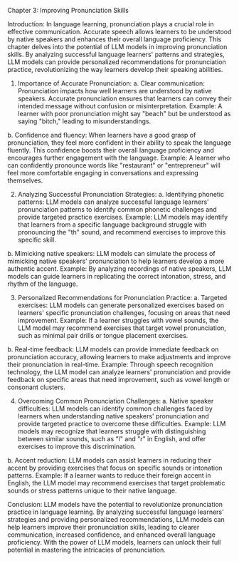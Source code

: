 Chapter 3: Improving Pronunciation Skills

Introduction:
In language learning, pronunciation plays a crucial role in effective communication. Accurate speech allows learners to be understood by native speakers and enhances their overall language proficiency. This chapter delves into the potential of LLM models in improving pronunciation skills. By analyzing successful language learners' patterns and strategies, LLM models can provide personalized recommendations for pronunciation practice, revolutionizing the way learners develop their speaking abilities.

1. Importance of Accurate Pronunciation:
a. Clear communication: Pronunciation impacts how well learners are understood by native speakers. Accurate pronunciation ensures that learners can convey their intended message without confusion or misinterpretation.
Example: A learner with poor pronunciation might say "beach" but be understood as saying "bitch," leading to misunderstandings.

b. Confidence and fluency: When learners have a good grasp of pronunciation, they feel more confident in their ability to speak the language fluently. This confidence boosts their overall language proficiency and encourages further engagement with the language.
Example: A learner who can confidently pronounce words like "restaurant" or "entrepreneur" will feel more comfortable engaging in conversations and expressing themselves.

2. Analyzing Successful Pronunciation Strategies:
a. Identifying phonetic patterns: LLM models can analyze successful language learners' pronunciation patterns to identify common phonetic challenges and provide targeted practice exercises.
Example: LLM models may identify that learners from a specific language background struggle with pronouncing the "th" sound, and recommend exercises to improve this specific skill.

b. Mimicking native speakers: LLM models can simulate the process of mimicking native speakers' pronunciation to help learners develop a more authentic accent.
Example: By analyzing recordings of native speakers, LLM models can guide learners in replicating the correct intonation, stress, and rhythm of the language.

3. Personalized Recommendations for Pronunciation Practice:
a. Targeted exercises: LLM models can generate personalized exercises based on learners' specific pronunciation challenges, focusing on areas that need improvement.
Example: If a learner struggles with vowel sounds, the LLM model may recommend exercises that target vowel pronunciation, such as minimal pair drills or tongue placement exercises.

b. Real-time feedback: LLM models can provide immediate feedback on pronunciation accuracy, allowing learners to make adjustments and improve their pronunciation in real-time.
Example: Through speech recognition technology, the LLM model can analyze learners' pronunciation and provide feedback on specific areas that need improvement, such as vowel length or consonant clusters.

4. Overcoming Common Pronunciation Challenges:
a. Native speaker difficulties: LLM models can identify common challenges faced by learners when understanding native speakers' pronunciation and provide targeted practice to overcome these difficulties.
Example: LLM models may recognize that learners struggle with distinguishing between similar sounds, such as "l" and "r" in English, and offer exercises to improve this discrimination.

b. Accent reduction: LLM models can assist learners in reducing their accent by providing exercises that focus on specific sounds or intonation patterns.
Example: If a learner wants to reduce their foreign accent in English, the LLM model may recommend exercises that target problematic sounds or stress patterns unique to their native language.

Conclusion:
LLM models have the potential to revolutionize pronunciation practice in language learning. By analyzing successful language learners' strategies and providing personalized recommendations, LLM models can help learners improve their pronunciation skills, leading to clearer communication, increased confidence, and enhanced overall language proficiency. With the power of LLM models, learners can unlock their full potential in mastering the intricacies of pronunciation.